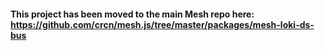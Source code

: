 #### This project has been moved to the main Mesh repo here: https://github.com/crcn/mesh.js/tree/master/packages/mesh-loki-ds-bus
